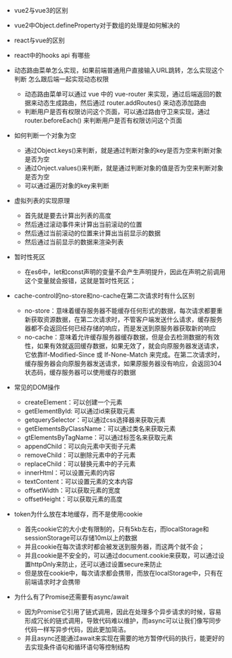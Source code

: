 - vue2与vue3的区别
- vue2中Object.defineProperty对于数组的处理是如何解决的
- react与vue的区别
- react中的hooks api 有哪些
- 动态路由菜单怎么实现，如果前端普通用户直接输入URL跳转，怎么实现这个判断
怎么跟后端一起实现动态权限
  - 动态路由菜单可以通过 vue 中的 vue-router 来实现，通过后端返回的数据来动态生成路由，然后通过 router.addRoutes() 来动态添加路由
  - 判断用户是否有权限访问这个页面，可以通过路由守卫来实现，通过 router.beforeEach() 来判断用户是否有权限访问这个页面
- 如何判断一个对象为空
  - 通过Object.keys()来判断，就是通过判断对象的key是否为空来判断对象是否为空
  - 通过Onject.values()来判断，就是通过判断对象的值是否为空来判断对象是否为空
  - 可以通过遍历对象的key来判断
- 虚拟列表的实现原理
  - 首先就是要去计算出列表的高度
  - 然后通过滚动事件来计算出当前滚动的位置
  - 然后通过当前滚动的位置来计算出当前显示的数据
  - 然后通过当前显示的数据来渲染列表

- 暂时性死区
  - 在es6中，let和const声明的变量不会产生声明提升，因此在声明之前调用这个变量就会报错，这就是暂时性死区；

- cache-control的no-store和no-cache在第二次请求时有什么区别
  - no-store：意味着缓存服务器不能缓存任何形式的数据，每次请求都要重新获取资源数据，在第二次请求时，不管客户端发送什么请求，缓存服务器都不会返回任何已经存储的响应，而是发送到原服务器获取新的响应
  - no-cache：意味着允许缓存服务器缓存数据，但是会去检测数据的有效性，如果有效就返回缓存数据，如果无效了，就会向原服务器发送请求，它依靠If-Modified-Since 或 If-None-Match 来完成。在第二次请求时，缓存服务器会向原服务器发送请求，如果原服务器没有响应，会返回304状态码，缓存服务器可以使用缓存的数据

- 常见的DOM操作
  - createElement：可以创建一个元素
  - getElementById: 可以通过id来获取元素
  - getquerySelector：可以通过css选择器来获取元素
  - getElementsByClassName：可以通过类名来获取元素
  - gtElementsByTagName：可以通过标签名来获取元素
  - appendChild：可以向元素中天街子元素
  - removeChild：可以删除元素中的子元素
  - replaceChild：可以替换元素中的子元素
  - innerHtml：可以设置元素的内容
  - textContent：可以设置元素的文本内容
  - offsetWidth：可以获取元素的宽度
  - offsetHeight：可以获取元素的高度

- token为什么放在本地缓存，而不是使用cookie
  - 首先cookie它的大小史有限制的，只有5kb左右，而localStorage和sessionStorage可以存储10m以上的数据
  - 并且cookie在每次请求时都会被发送到服务器，而这两个就不会；
  - 并且cookie是不安全的，可以通过document.cookie来获取，可以通过设置httpOnly来防止，还可以通过设置secure来防止
  - 但是放在cookie中，每次请求都会携带，而放在localStorage中，只有在前端请求时才会携带

- 为什么有了Promise还需要有async/await
  - 因为Promise它引用了链式调用，因此在处理多个异步请求的时候，容易形成冗长的链式调用，导致代码难以维护，而async可以让我们像写同步代码一样写异步代码，因此更加简洁。
  - 并且async还能通过await来实现在需要的地方暂停代码的执行，能更好的去实现条件语句和循环语句等控制结构